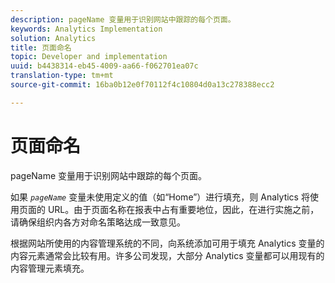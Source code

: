 ```yaml
---
description: pageName 变量用于识别网站中跟踪的每个页面。
keywords: Analytics Implementation
solution: Analytics
title: 页面命名
topic: Developer and implementation
uuid: b4438314-eb45-4009-aa66-f062701ea07c
translation-type: tm+mt
source-git-commit: 16ba0b12e0f70112f4c10804d0a13c278388ecc2

---
```



# 页面命名

pageName 变量用于识别网站中跟踪的每个页面。

如果 *`pageName`* 变量未使用定义的值（如“Home”）进行填充，则 Analytics 将使用页面的 URL。由于页面名称在报表中占有重要地位，因此，在进行实施之前，请确保组织内各方对命名策略达成一致意见。

根据网站所使用的内容管理系统的不同，向系统添加可用于填充 Analytics 变量的内容元素通常会比较有用。许多公司发现，大部分 Analytics 变量都可以用现有的内容管理元素填充。
